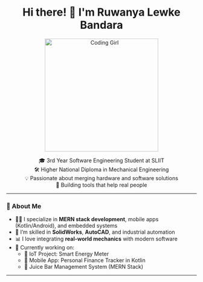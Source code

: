 
<h1 align="center">Hi there! 👋 I'm Ruwanya Lewke Bandara</h1>

<p align="center">
  <img src="https://i.pinimg.com/originals/64/d8/30/64d830634f4813520cf9d3f79b3a7b71.gif" alt="Coding Girl" width="300"/>
</p>

<p align="center">
  🎓 3rd Year Software Engineering Student at SLIIT <br>
  🛠️ Higher National Diploma in Mechanical Engineering <br>
  💡 Passionate about merging hardware and software solutions <br>
  🔧 Building tools that help real people
</p>

---

### 🚀 About Me
- 🧑‍💻 I specialize in **MERN stack development**, mobile apps (Kotlin/Android), and embedded systems
- 🔩 I’m skilled in **SolidWorks**, **AutoCAD**, and industrial automation
- 📊 I love integrating **real-world mechanics** with modern software
- 🌱 Currently working on:
  - 🔋 IoT Project: Smart Energy Meter
  - 💸 Mobile App: Personal Finance Tracker in Kotlin
  - 🧃 Juice Bar Management System (MERN Stack)

---
